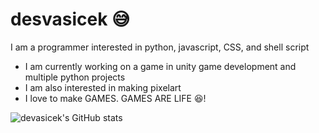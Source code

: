 # desvasicek 😅

I am a programmer interested in python, javascript, CSS, and shell script

- I am currently working on a game in unity game development and multiple python projects
- I am also interested in making pixelart
- I love to make GAMES. GAMES ARE LIFE 😆!

![devasicek's GitHub stats](https://github-readme-stats.vercel.app/api?username=desvasicek&theme=gruvbox)
